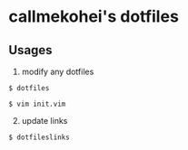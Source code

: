 # callmekohei's dotfiles

## Usages

01. modify any dotfiles

```shell
$ dotfiles

$ vim init.vim
```

02. update links

```shell
$ dotfileslinks
```
